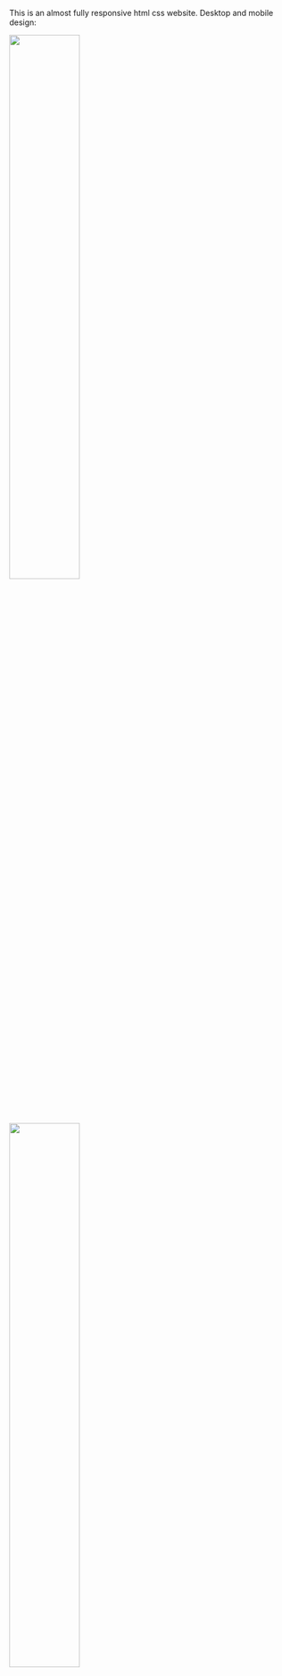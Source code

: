 This is an almost fully responsive html css website.
Desktop and mobile design:


<img src="https://github.com/user-attachments/assets/def42a01-295a-4644-829e-d3376851d6a6" width=50% height=50%>

<img src="https://github.com/user-attachments/assets/2c80533b-fa24-42eb-96b7-6815f4c7386d" width=50% height=50%>
